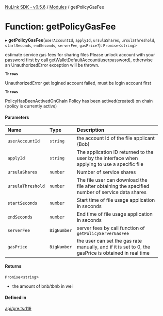 [NuLink SDK - v0.5.6](../README.md) / [Modules](../modules.md) / getPolicyGasFee

# Function: getPolicyGasFee

▸ **getPolicyGasFee**(`userAccountId`, `applyId`, `ursulaShares`, `ursulaThreshold`, `startSeconds`, `endSeconds`, `serverFee`, `gasPrice?`): `Promise`<`string`\>

estimate service gas fees for sharing files
Please unlock account with your password first by call getWalletDefaultAccount(userpassword), otherwise an UnauthorizedError exception will be thrown.

**`Throws`**

UnauthorizedError get logined account failed, must be login account first

**`Throws`**

PolicyHasBeenActivedOnChain Policy has been actived(created) on chain (policy is currently active)

#### Parameters

| Name | Type | Description |
| :------ | :------ | :------ |
| `userAccountId` | `string` | the account Id of the file applicant (Bob) |
| `applyId` | `string` | The application ID returned to the user by the interface when applying to use a specific file |
| `ursulaShares` | `number` | Number of service shares |
| `ursulaThreshold` | `number` | The file user can download the file after obtaining the specified number of service data shares |
| `startSeconds` | `number` | Start time of file usage application in seconds |
| `endSeconds` | `number` | End time of file usage application in seconds |
| `serverFee` | `BigNumber` | server fees by call function of `getPolicyServerGasFee` |
| `gasPrice` | `BigNumber` | the user can set the gas rate manually, and if it is set to 0, the gasPrice is obtained in real time |

#### Returns

`Promise`<`string`\>

- the amount of bnb/tbnb in wei

#### Defined in

[api/pre.ts:119](https://github.com/NuLink-network/nulink-sdk/blob/9e77a59/src/api/pre.ts#L119)
